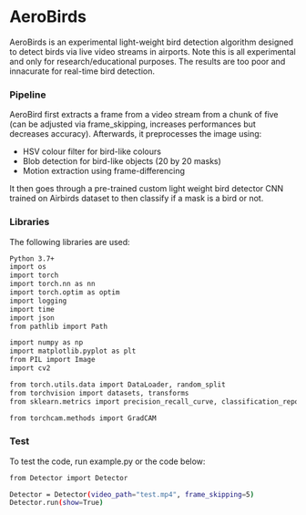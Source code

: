 # AeroBirds
AeroBirds is an experimental light-weight bird detection algorithm designed to detect birds via live video streams in airports. Note this is all experimental and only for research/educational purposes. The results are too poor and innacurate for real-time bird detection.

### Pipeline
AeroBird first extracts a frame from a video stream from a chunk of five (can be adjusted via frame_skipping, increases performances but decreases accuracy). Afterwards, it preprocesses the image using:

- HSV colour filter for bird-like colours
- Blob detection for bird-like objects (20 by 20 masks)
- Motion extraction using frame-differencing

It then goes through a pre-trained custom light weight bird detector CNN trained on Airbirds dataset to then classify if a mask is a bird or not.

### Libraries
The following libraries are used:

```bash
Python 3.7+
import os
import torch
import torch.nn as nn
import torch.optim as optim
import logging
import time
import json
from pathlib import Path

import numpy as np
import matplotlib.pyplot as plt
from PIL import Image
import cv2

from torch.utils.data import DataLoader, random_split
from torchvision import datasets, transforms
from sklearn.metrics import precision_recall_curve, classification_report, confusion_matrix

from torchcam.methods import GradCAM
```

### Test
To test the code, run example.py or the code below:

```bash
from Detector import Detector

Detector = Detector(video_path="test.mp4", frame_skipping=5)
Detector.run(show=True)
```
